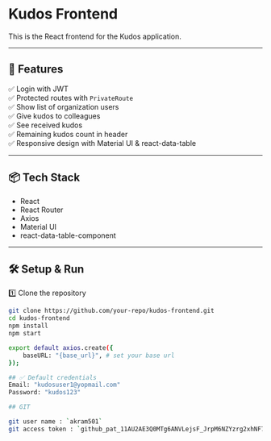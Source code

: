 # Kudos Frontend

This is the React frontend for the Kudos application.

---

## 🚀 Features

✅ Login with JWT  
✅ Protected routes with `PrivateRoute`  
✅ Show list of organization users  
✅ Give kudos to colleagues  
✅ See received kudos  
✅ Remaining kudos count in header  
✅ Responsive design with Material UI & react-data-table

---

## 📦 Tech Stack

- React
- React Router
- Axios
- Material UI
- react-data-table-component

---

## 🛠️ Setup & Run

1️⃣ Clone the repository
```bash
git clone https://github.com/your-repo/kudos-frontend.git
cd kudos-frontend
npm install
npm start

export default axios.create({
    baseURL: "{base_url}", # set your base url
});

## ✅ Default credentials
Email: "kudosuser1@yopmail.com"
Password: "kudos123"

## GIT

git user name : `akram501`
git access token : `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`